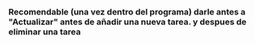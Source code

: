 <h3 color = red>Recomendable (una vez dentro del programa) darle antes a "Actualizar" antes de añadir una nueva tarea. y despues de eliminar una tarea</h3>
